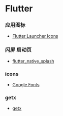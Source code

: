 # Flutter

### 应用图标

- [Flutter Launcher Icons](https://pub-web.flutter-io.cn/packages/flutter_launcher_icons)

### 闪屏 启动页

- [flutter_native_splash](https://pub-web.flutter-io.cn/packages/flutter_native_splash)

### icons

- [Google Fonts](https://fonts.google.com/icons)

### getx

- [getx](https://github.com/jonataslaw/getx/blob/master/documentation/zh_CN/state_management.md)
